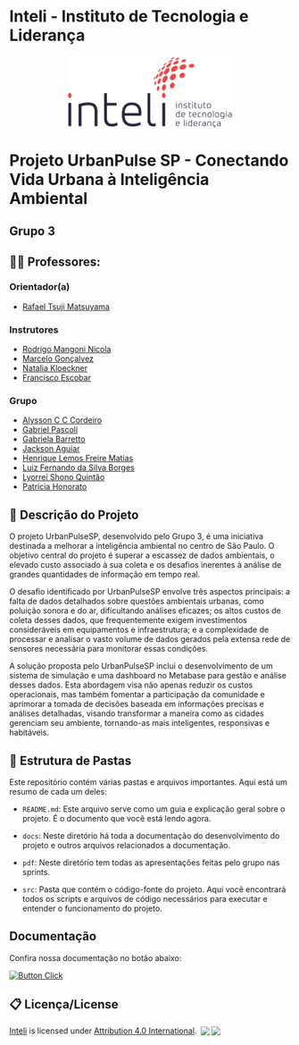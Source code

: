 # Inteli - Instituto de Tecnologia e Liderança 

<p align="center">
<a href= "https://www.inteli.edu.br/"><img src="https://github.com/Inteli-College/2024-T0002-EC09-G03/blob/main/docs/static/img/logo_inteli.png" alt="Inteli - Instituto de Tecnologia e Liderança" width="300px"></a>
</p>

# Projeto UrbanPulse SP - Conectando Vida Urbana à Inteligência Ambiental

## Grupo 3

## :teacher: Professores:
### Orientador(a) 
- <a href="https://www.linkedin.com/in/rafaelmatsuyama/">Rafael Tsuji Matsuyama</a>
### Instrutores
- <a href="https://www.linkedin.com/in/rodrigo-mangoni-nicola-537027158/">Rodrigo Mangoni Nicola</a>
- <a href="https://www.linkedin.com/in/marcelo-gon%C3%A7alves-phd-a550652/">Marcelo Gonçalvez</a> 
- <a href="https://www.linkedin.com/in/natalia-k-37a62052/">Natalia Kloeckner</a>
- <a href="https://www.linkedin.com/in/francisco-escobar/">Francisco Escobar</a> 

### Grupo
- <a href="https://www.linkedin.com/in/alysson-c-c-cordeiro-0684a8236/">Alysson C C Cordeiro</a>
- <a href="https://www.linkedin.com/in/gabriel-pascoli-73733b200/">Gabriel Pascoli</a>
- <a href="https://www.linkedin.com/in/gabriela-barretto-dados/">Gabriela Barretto</a>
- <a href="https://www.linkedin.com/in/jackson-aguiar/">Jackson Aguiar</a>
- <a href="https://www.linkedin.com/in/henriquelfmatias/">Henrique Lemos Freire Matias</a>
- <a href="https://www.linkedin.com/in/sbluizfernando/">Luiz Fernando da Silva Borges</a>
- <a href="https://www.linkedin.com/in/lyorrei/">Lyorrei Shono Quintão</a>
- <a href="https://www.linkedin.com/in/patriciahonorato/">Patricia Honorato</a>

## 📝 Descrição do Projeto 

O projeto UrbanPulseSP, desenvolvido pelo Grupo 3, é uma iniciativa destinada a melhorar a inteligência ambiental no centro de São Paulo. O objetivo central do projeto é superar a escassez de dados ambientais, o elevado custo associado à sua coleta e os desafios inerentes à análise de grandes quantidades de informação em tempo real.

O desafio identificado por UrbanPulseSP envolve três aspectos principais: a falta de dados detalhados sobre questões ambientais urbanas, como poluição sonora e do ar, dificultando análises eficazes; os altos custos de coleta desses dados, que frequentemente exigem investimentos consideráveis em equipamentos e infraestrutura; e a complexidade de processar e analisar o vasto volume de dados gerados pela extensa rede de sensores necessária para monitorar essas condições.

A solução proposta pelo UrbanPulseSP inclui o desenvolvimento de um sistema de simulação e uma dashboard no Metabase para gestão e análise desses dados. Esta abordagem visa não apenas reduzir os custos operacionais, mas também fomentar a participação da comunidade e aprimorar a tomada de decisões baseada em informações precisas e análises detalhadas, visando transformar a maneira como as cidades gerenciam seu ambiente, tornando-as mais inteligentes, responsivas e habitáveis.

## 📁 Estrutura de Pastas

Este repositório contém várias pastas e arquivos importantes. Aqui está um resumo de cada um deles:

- `README.md`: Este arquivo serve como um guia e explicação geral sobre o projeto. É o documento que você está lendo agora.

- `docs`: Neste diretório há toda a documentação do desenvolvimento do projeto e outros arquivos relacionados a documentação.

- `pdf`: Neste diretório tem todas as apresentações feitas pelo grupo nas sprints.

- `src`: Pasta que contém o código-fonte do projeto. Aqui você encontrará todos os scripts e arquivos de código necessários para executar e entender o funcionamento do projeto.

## Documentação

  Confira nossa documentação no botão abaixo:

  [![Button Click]][Link]

  [Button Click]: https://img.shields.io/badge/Documentação-37a779?style=for-the-badge
  [Link]: https://inteli-college.github.io/2024-T0002-EC09-G03/


## 📋 Licença/License

<a rel="cc:attributionURL dct:creator" property="cc:attributionName" href="https://github.com/2023M8T2-Inteli/grupo1">Inteli</a> is licensed under <a href="http://creativecommons.org/licenses/by/4.0/?ref=chooser-v1" target="_blank" rel="license noopener noreferrer" style="display:inline-block;">Attribution 4.0 International</a>. <img style="height:22px!important;margin-left:3px;vertical-align:text-bottom;" src="https://mirrors.creativecommons.org/presskit/icons/cc.svg?ref=chooser-v1"><img style="height:22px!important;margin-left:3px;vertical-align:text-bottom;" src="https://mirrors.creativecommons.org/presskit/icons/by.svg?ref=chooser-v1"><p xmlns:cc="http://creativecommons.org/ns#" xmlns:dct="http://purl.org/dc/terms/"></p>
